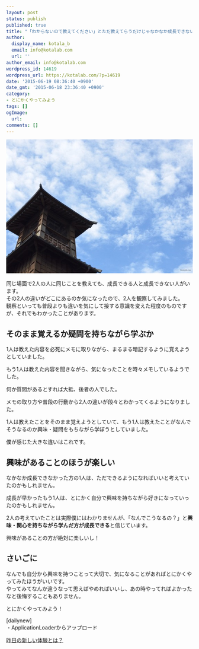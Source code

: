 ```yaml
---
layout: post
status: publish
published: true
title: "「わからないので教えてください」とただ教えてらうだけじゃなかなか成長できない"
author:
  display_name: kotala_b
  email: info@kotalab.com
  url: ''
author_email: info@kotalab.com
wordpress_id: 14619
wordpress_url: https://kotalab.com/?p=14619
date: '2015-06-19 08:36:40 +0900'
date_gmt: '2015-06-18 23:36:40 +0900'
category:
- とにかくやってみよう
tags: []
ogImage:
  url:
comments: []
---
```

<p><img src="/wp-content/uploads/insurancecannotfeelrelieved_131126_02-546x361.jpg" alt="insurancecannotfeelrelieved_131126_02" width="546" height="361" class="aligncenter size-large wp-image-10245" /></p>
<p>同じ場面で2人の人に同じことを教えても、成長できる人と成長できない人がいます。<br />
その2人の違いがどこにあるのか気になったので、2人を観察してみました。<br />
観察といっても普段よりも違いを気にして接する意識を変えた程度のものですが、それでもわかったことがあります。</p>
<!--more-->
<h2>そのまま覚えるか疑問を持ちながら学ぶか</h2>
<p>1人は教えた内容を必死にメモに取りながら、まるまる暗記するように覚えようとしていました。</p>
<p>もう1人は教えた内容を聞きながら、気になったことを時々メモしているようでした。</p>
<p>何か質問があるとすれば大抵、後者の人でした。</p>
<p>メモの取り方や普段の行動から2人の違いが段々とわかってくるようになりました。</p>
<p>1人は教えたことをそのまま覚えようとしていて、もう1人は教えたことがなんでそうなるのか<span class="b">興味・疑問をもちながら学ぼう</span>としていました。</p>
<p>僕が感じた大きな違いはこれです。</p>
<h2>興味があることのほうが楽しい</h2>
<p>なかなか成長できなかった方の1人は、ただできるようになればいいと考えていたのかもしれません。</p>
<p>成長が早かったもう1人は、とにかく自分で興味を持ちながら好きになっていったのかもしれません。</p>
<p>2人の考えていたことは実際僕にはわかりませんが、「なんでこうなるの？」と<strong>興味・関心を持ちながら学んだ方が成長できる</strong>と信じています。</p>
<p>興味があることの方が絶対に楽しいし！</p>
<h2>さいごに</h2>
<p>なんでも自分から興味を持つことって大切で、気になることがあればとにかくやってみたほうがいいです。<br />
やってみてなんか違うなって思えばやめればいいし、あの時やってればよかったなと後悔することもありません。</p>
<p>とにかくやってみよう！</p>
<p>[dailynew]<br />
・ApplicationLoaderからアップロード</p>
<p><a href="/lets-start-1day1new" title="昨日の新しい体験とは？">昨日の新しい体験とは？</a></p>
<div class="clear"></div>
